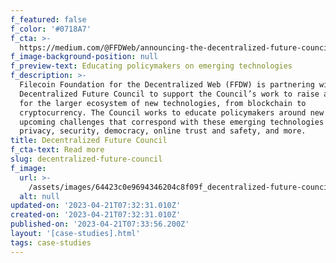 ```yaml
---
f_featured: false
f_color: '#0718A7'
f_cta: >-
  https://medium.com/@FFDWeb/announcing-the-decentralized-future-council-aaadeffde7d6
f_image-background-position: null
f_preview-text: Educating policymakers on emerging technologies
f_description: >-
  Filecoin Foundation for the Decentralized Web (FFDW) is partnering with the
  Decentralized Future Council to support the Council’s work to raise awareness
  for the larger ecosystem of new technologies, from blockchain to
  cryptocurrency. The Council works to educate policymakers around new and
  upcoming challenges that correspond with these emerging technologies including
  privacy, security, democracy, online trust and safety, and more.
title: Decentralized Future Council
f_cta-text: Read more
slug: decentralized-future-council
f_image:
  url: >-
    /assets/images/64423c0e9694346204c8f09f_decentralized-future-council.png
  alt: null
updated-on: '2023-04-21T07:32:31.010Z'
created-on: '2023-04-21T07:32:31.010Z'
published-on: '2023-04-21T07:33:56.200Z'
layout: '[case-studies].html'
tags: case-studies
---
```

